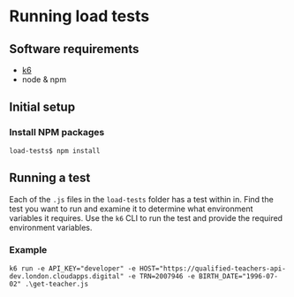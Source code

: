 # Running load tests

## Software requirements
- [k6](https://k6.io/docs/getting-started/installation/)
- node & npm

## Initial setup

### Install NPM packages
```shell
load-tests$ npm install
```

## Running a test

Each of the `.js` files in the `load-tests` folder has a test within in. Find the test you want to run and examine it to determine what environment variables it requires.
Use the `k6` CLI to run the test and provide the required environment variables.

### Example
`k6 run -e API_KEY="developer" -e HOST="https://qualified-teachers-api-dev.london.cloudapps.digital" -e TRN=2007946 -e BIRTH_DATE="1996-07-02" .\get-teacher.js`
